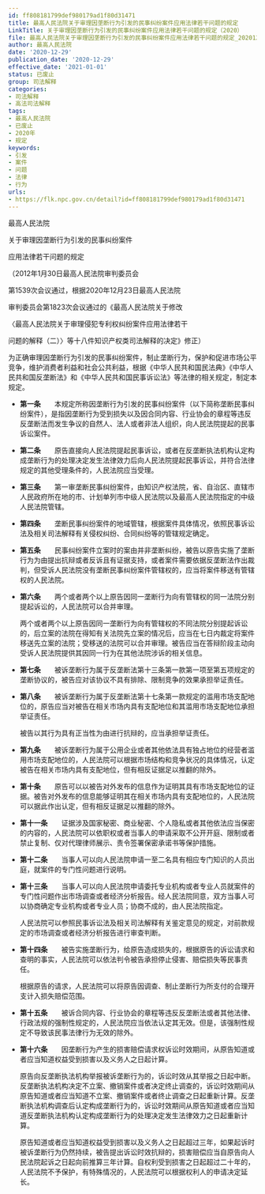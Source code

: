 ```yaml
---
id: ff808181799def980179ad1f80d31471
title: 最高人民法院关于审理因垄断行为引发的民事纠纷案件应用法律若干问题的规定
LinkTitle: 关于审理因垄断行为引发的民事纠纷案件应用法律若干问题的规定（2020）
file: 最高人民法院关于审理因垄断行为引发的民事纠纷案件应用法律若干问题的规定_20201229_ff808181799def980179ad1f80d31471.docx
author: 最高人民法院
date: '2020-12-29'
publication_date: '2020-12-29'
effective_date: '2021-01-01'
status: 已废止
group: 司法解释
categories:
- 司法解释
- 高法司法解释
tags:
- 最高人民法院
- 已废止
- 2020年
- 规定
keywords:
- 引发
- 案件
- 问题
- 法律
- 行为
urls:
- https://flk.npc.gov.cn/detail?id=ff808181799def980179ad1f80d31471
---
```


最高人民法院

关于审理因垄断行为引发的民事纠纷案件

应用法律若干问题的规定

（2012年1月30日最高人民法院审判委员会

第1539次会议通过，根据2020年12月23日最高人民法院

审判委员会第1823次会议通过的《最高人民法院关于修改

〈最高人民法院关于审理侵犯专利权纠纷案件应用法律若干

问题的解释（二）〉等十八件知识产权类司法解释的决定》修正）

为正确审理因垄断行为引发的民事纠纷案件，制止垄断行为，保护和促进市场公平竞争，维护消费者利益和社会公共利益，根据《中华人民共和国民法典》《中华人民共和国反垄断法》和《中华人民共和国民事诉讼法》等法律的相关规定，制定本规定。

- **第一条**　　本规定所称因垄断行为引发的民事纠纷案件（以下简称垄断民事纠纷案件），是指因垄断行为受到损失以及因合同内容、行业协会的章程等违反反垄断法而发生争议的自然人、法人或者非法人组织，向人民法院提起的民事诉讼案件。

- **第二条**　　原告直接向人民法院提起民事诉讼，或者在反垄断执法机构认定构成垄断行为的处理决定发生法律效力后向人民法院提起民事诉讼，并符合法律规定的其他受理条件的，人民法院应当受理。

- **第三条**　　第一审垄断民事纠纷案件，由知识产权法院，省、自治区、直辖市人民政府所在地的市、计划单列市中级人民法院以及最高人民法院指定的中级人民法院管辖。

- **第四条**　　垄断民事纠纷案件的地域管辖，根据案件具体情况，依照民事诉讼法及相关司法解释有关侵权纠纷、合同纠纷等的管辖规定确定。

- **第五条**　　民事纠纷案件立案时的案由并非垄断纠纷，被告以原告实施了垄断行为为由提出抗辩或者反诉且有证据支持，或者案件需要依据反垄断法作出裁判，但受诉人民法院没有垄断民事纠纷案件管辖权的，应当将案件移送有管辖权的人民法院。

- **第六条**　　两个或者两个以上原告因同一垄断行为向有管辖权的同一法院分别提起诉讼的，人民法院可以合并审理。

  两个或者两个以上原告因同一垄断行为向有管辖权的不同法院分别提起诉讼的，后立案的法院在得知有关法院先立案的情况后，应当在七日内裁定将案件移送先立案的法院；受移送的法院可以合并审理。被告应当在答辩阶段主动向受诉人民法院提供其因同一行为在其他法院涉诉的相关信息。

- **第七条**　　被诉垄断行为属于反垄断法第十三条第一款第一项至第五项规定的垄断协议的，被告应对该协议不具有排除、限制竞争的效果承担举证责任。

- **第八条**　　被诉垄断行为属于反垄断法第十七条第一款规定的滥用市场支配地位的，原告应当对被告在相关市场内具有支配地位和其滥用市场支配地位承担举证责任。

  被告以其行为具有正当性为由进行抗辩的，应当承担举证责任。

- **第九条**　　被诉垄断行为属于公用企业或者其他依法具有独占地位的经营者滥用市场支配地位的，人民法院可以根据市场结构和竞争状况的具体情况，认定被告在相关市场内具有支配地位，但有相反证据足以推翻的除外。

- **第十条**　　原告可以以被告对外发布的信息作为证明其具有市场支配地位的证据。被告对外发布的信息能够证明其在相关市场内具有支配地位的，人民法院可以据此作出认定，但有相反证据足以推翻的除外。

- **第十一条**　　证据涉及国家秘密、商业秘密、个人隐私或者其他依法应当保密的内容的，人民法院可以依职权或者当事人的申请采取不公开开庭、限制或者禁止复制、仅对代理律师展示、责令签署保密承诺书等保护措施。

- **第十二条**　　当事人可以向人民法院申请一至二名具有相应专门知识的人员出庭，就案件的专门性问题进行说明。

- **第十三条**　　当事人可以向人民法院申请委托专业机构或者专业人员就案件的专门性问题作出市场调查或者经济分析报告。经人民法院同意，双方当事人可以协商确定专业机构或者专业人员；协商不成的，由人民法院指定。

  人民法院可以参照民事诉讼法及相关司法解释有关鉴定意见的规定，对前款规定的市场调查或者经济分析报告进行审查判断。

- **第十四条**　　被告实施垄断行为，给原告造成损失的，根据原告的诉讼请求和查明的事实，人民法院可以依法判令被告承担停止侵害、赔偿损失等民事责任。

  根据原告的请求，人民法院可以将原告因调查、制止垄断行为所支付的合理开支计入损失赔偿范围。

- **第十五条**　　被诉合同内容、行业协会的章程等违反反垄断法或者其他法律、行政法规的强制性规定的，人民法院应当依法认定其无效。但是，该强制性规定不导致该民事法律行为无效的除外。

- **第十六条**　　因垄断行为产生的损害赔偿请求权诉讼时效期间，从原告知道或者应当知道权益受到损害以及义务人之日起计算。

  原告向反垄断执法机构举报被诉垄断行为的，诉讼时效从其举报之日起中断。反垄断执法机构决定不立案、撤销案件或者决定终止调查的，诉讼时效期间从原告知道或者应当知道不立案、撤销案件或者终止调查之日起重新计算。反垄断执法机构调查后认定构成垄断行为的，诉讼时效期间从原告知道或者应当知道反垄断执法机构认定构成垄断行为的处理决定发生法律效力之日起重新计算。

  原告知道或者应当知道权益受到损害以及义务人之日起超过三年，如果起诉时被诉垄断行为仍然持续，被告提出诉讼时效抗辩的，损害赔偿应当自原告向人民法院起诉之日起向前推算三年计算。自权利受到损害之日起超过二十年的，人民法院不予保护，有特殊情况的，人民法院可以根据权利人的申请决定延长。
